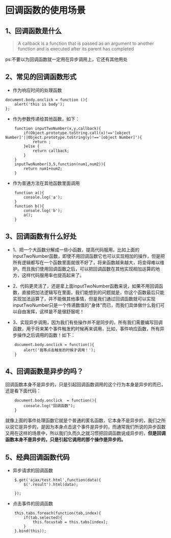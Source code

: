回调函数的使用场景
===
## 1、回调函数是什么

> A callback is a function that is passed as an argument to another function and is executed after its parent 
> has completed

ps:不要以为回调函数就一定用在异步调用上，它还有其他用处

## 2、常见的回调函数形式

- 作为响应时间的处理函数
```
document.body.onclick = function (){
	alert('this is body');
};
```
- 作为参数传递给其他函数，如下：
```
	function inputTwoNumber(x,y,callback){
		if(Object.prototype.toString.call(x)!=='[object Number]'||Object.prototype.toString(y)!=='[object Number]'){
			return ;
		}else {
			return callback;
		}
	}
	inputTwoNumber(3,5,function(num1,num2)){
		return num1+num2;
	}
```
- 作为普通方法在其他函数里面调用
```
	function a(){
		console.log('a');
	}
	function b(){
		console.log('b');
		a();
	}
```
## 3、回调函数有什么好处

- 1、把一个大函数分解成一些小函数，提高代码服用，比如上面的inputTwoNumber函数，即使不用回调函数它也可以实现相加的操作，但是把所有逻辑都写在一个函数里面就很不好了，将来函数越来越大，将变得难以维护。而且我们使用回调函数之后，可以把回调函数在其他实现相加运算的地方，这样代码服用率也提高起来了。

- 2、代码更灵活了，还是拿上面inputTwoNumber函数来说，如果不用回调函数，直接把加法逻辑写在里面，我们能想到的问题就是，你这个函数最后只能实现加法运算了，并不能做其他事情，但是我们通过回调函数就可以实现inputTwoNumber只是一个传递数值的"身体"而已，而我们具体做什么我们可以自由发挥，这样是不是很舒服呢！

- 3、实现异步调用，因为我们有些操作并不是同步的，所有我们需要编写回调函数，用于将来某个事件触发的时候再来调用，比如，事件响应函数，所有异步操作之后调用的函数！如下：
```
	document.body.onclick = function(){
		alert('我等点击触发的时候才调用！');
	}
```
## 4、回调函数是异步的吗？
回调函数本身不是异步的，只是引起回调函数调用的这个行为本身是异步的而已，还是看下面代码：
```
	document.body.onclick  = function(){
		console.log("回调函数");
	}
```
就像上面的事件处理函数它就是个普通的匿名函数，它本身不是异步的，我们之所以说它是异步的，是因为本身点击这个事件是异步的，而通常我们所说的异步函数又用在这样的场景中，所以我们久而久之就习惯把回调函数说成异步的，**但是回调函数本身不是异步的，只是引起它调用的那个操作是异步的。**


## 5、经典回调函数代码
- 异步请求的回调函数
```
	$.get('ajax/test.html',function(data){
		$('.result').html(data);

	});
```
- 点击事件的回调函数
```
	this.tabs.foreach(function(tab,index){
		if(tab.selected){
			this.focustab = this.tabs[index];
		}
	}.bind(this));
```



